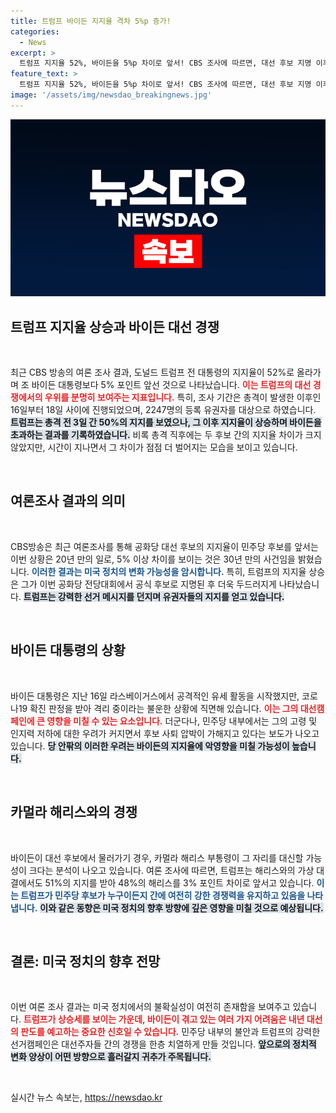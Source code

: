 ```yaml
---
title: 트럼프 바이든 지지율 격차 5%p 증가!
categories:
  - News
excerpt: >
  트럼프 지지율 52%, 바이든을 5%p 차이로 앞서! CBS 조사에 따르면, 대선 후보 지명 이후 지지율 격차가 점차 확대되며, 민주당 내에서 바이든의 사퇴 압박이 거세지고 있다. 한편, 트럼프는 가상 대결에서도 해리스를 제치며 우세를 이어가고 있다.
feature_text: >
  트럼프 지지율 52%, 바이든을 5%p 차이로 앞서! CBS 조사에 따르면, 대선 후보 지명 이후 지지율 격차가 점차 확대되며, 민주당 내에서 바이든의 사퇴 압박이 거세지고 있다. 한편, 트럼프는 가상 대결에서도 해리스를 제치며 우세를 이어가고 있다.
image: '/assets/img/newsdao_breakingnews.jpg'
---
```


<p><img src="/assets/img/newsdao_breakingnews.jpg" alt="ranknews 속보" /></p>

<h2 data-ke-size="size26">트럼프 지지율 상승과 바이든 대선 경쟁</h2>

<p data-ke-size="size16">&nbsp;</p>

<p data-ke-size="size16">최근 CBS 방송의 여론 조사 결과, 도널드 트럼프 전 대통령의 지지율이 52%로 올라가며 조 바이든 대통령보다 5% 포인트 앞선 것으로 나타났습니다. <b><span style="color: #ee2323;">이는 트럼프의 대선 경쟁에서의 우위를 분명히 보여주는 지표입니다.</span></b> 특히, 조사 기간은 총격이 발생한 이후인 16일부터 18일 사이에 진행되었으며, 2247명의 등록 유권자를 대상으로 하였습니다. <b><span style="background-color: #21538527;">트럼프는 총격 전 3일 간 50%의 지지를 보였으나, 그 이후 지지율이 상승하며 바이든을 초과하는 결과를 기록하였습니다.</span></b> 비록 총격 직후에는 두 후보 간의 지지율 차이가 크지 않았지만, 시간이 지나면서 그 차이가 점점 더 벌어지는 모습을 보이고 있습니다.</p>

<p data-ke-size="size16">&nbsp;</p>

<h2 data-ke-size="size26">여론조사 결과의 의미</h2>

<p data-ke-size="size16">&nbsp;</p>

<p data-ke-size="size16">CBS방송은 최근 여론조사를 통해 공화당 대선 후보의 지지율이 민주당 후보를 앞서는 이번 상황은 20년 만의 일로, 5% 이상 차이를 보이는 것은 30년 만의 사건임을 밝혔습니다. <b><span style="color: #1a5490;">이러한 결과는 미국 정치의 변화 가능성을 암시합니다.</span></b> 특히, 트럼프의 지지율 상승은 그가 이번 공화당 전당대회에서 공식 후보로 지명된 후 더욱 두드러지게 나타났습니다. <b><span style="background-color: #21538527;">트럼프는 강력한 선거 메시지를 던지며 유권자들의 지지를 얻고 있습니다.</span></b></p>

<p data-ke-size="size16">&nbsp;</p>

<h2 data-ke-size="size26">바이든 대통령의 상황</h2>

<p data-ke-size="size16">&nbsp;</p>

<p data-ke-size="size16">바이든 대통령은 지난 16일 라스베이거스에서 공격적인 유세 활동을 시작했지만, 코로나19 확진 판정을 받아 격리 중이라는 불운한 상황에 직면해 있습니다. <b><span style="color: #ee2323;">이는 그의 대선캠페인에 큰 영향을 미칠 수 있는 요소입니다.</span></b> 더군다나, 민주당 내부에서는 그의 고령 및 인지력 저하에 대한 우려가 커지면서 후보 사퇴 압박이 가해지고 있다는 보도가 나오고 있습니다. <b><span style="background-color: #21538527;">당 안팎의 이러한 우려는 바이든의 지지율에 악영향을 미칠 가능성이 높습니다.</span></b></p>

<p data-ke-size="size16">&nbsp;</p>

<h2 data-ke-size="size26">카멀라 해리스와의 경쟁</h2>

<p data-ke-size="size16">&nbsp;</p>

<p data-ke-size="size16">바이든이 대선 후보에서 물러가기 경우, 카멀라 해리스 부통령이 그 자리를 대신할 가능성이 크다는 분석이 나오고 있습니다. 여론 조사에 따르면, 트럼프는 해리스와의 가상 대결에서도 51%의 지지를 받아 48%의 해리스를 3% 포인트 차이로 앞서고 있습니다. <b><span style="color: #1a5490;">이는 트럼프가 민주당 후보가 누구이든지 간에 여전히 강한 경쟁력을 유지하고 있음을 나타냅니다.</span></b> <b><span style="background-color: #21538527;">이와 같은 동향은 미국 정치의 향후 방향에 깊은 영향을 미칠 것으로 예상됩니다.</span></b></p>

<p data-ke-size="size16">&nbsp;</p>

<h2 data-ke-size="size26">결론: 미국 정치의 향후 전망</h2>

<p data-ke-size="size16">&nbsp;</p>

<p data-ke-size="size16">이번 여론 조사 결과는 미국 정치에서의 불확실성이 여전히 존재함을 보여주고 있습니다. <b><span style="color: #ee2323;">트럼프가 상승세를 보이는 가운데, 바이든이 겪고 있는 여러 가지 어려움은 내년 대선의 판도를 예고하는 중요한 신호일 수 있습니다.</span></b> 민주당 내부의 불안과 트럼프의 강력한 선거캠페인은 대선주자들 간의 경쟁을 한층 치열하게 만들 것입니다. <b><span style="background-color: #21538527;">앞으로의 정치적 변화 양상이 어떤 방향으로 흘러갈지 귀추가 주목됩니다.</span></b></p>

<p data-ke-size="size16">&nbsp;</p>
실시간 뉴스 속보는, <a href="https://newsdao.kr" rel="dofollow">https://newsdao.kr</a>


